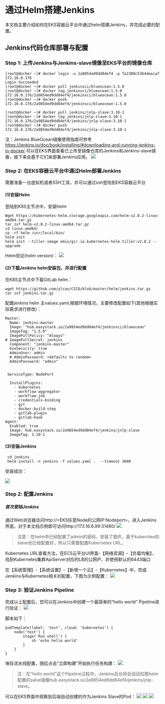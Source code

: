 # 通过Helm搭建Jenkins
本文档主要介绍如何在EKS容器云平台中通过helm搭建Jenkins，并完成必要的配置。
## Jenkins代码仓库部署与配置
### Step 1: 上传Jenkins与Jenkins-slave镜像至EKS平台的镜像仓库   
  
```
[root@docker ~]# docker login -u 2a9854ed9dd84ef4 -p Ta2380c5364deeca7 172.16.0.176
Login Succeeded
[root@docker ~]# docker pull jenkinsci/blueocean:1.5.0
[root@docker ~]# docker tag jenkinsci/blueocean:1.5.0  172.16.0.176/2a9854ed9dd84ef4/jenkinsci/blueocean:1.5.0
[root@docker ~]# docker push 172.16.0.176/2a9854ed9dd84ef4/jenkinsci/blueocean:1.5.0

[root@docker ~]# docker pull jenkins/jnlp-slave:3.10-1
[root@docker ~]# docker tag jenkins/jnlp-slave:3.10-1 172.16.0.176/2a9854ed9dd84ef4/jenkins/jnlp-slave:3.10-1
[root@docker ~]# docker push  172.16.0.176/2a9854ed9dd84ef4/jenkins/jnlp-slave:3.10-1
```
注：Jenkins BlueOcean镜像使用指南可参考 https://jenkins.io/doc/book/installing/#downloading-and-running-jenkins-in-docker
可以在EKS界面查看已上传至镜像仓库的Jenkins和Jenkins-slave镜像，接下来会基于它们来部署Jenkins应用。
![](https://github.com/ylcao/CICD/blob/master/Images/jenkins-image.png?raw=true)

### Step 2: 在EKS容器云平台中通过Helm部署Jenkins
需要准备一台虚拟机或者SSH工具，并可以通过ssh登陆到EKS容器云平台
#### (1)安装Helm
登陆到K8S主节点中，安装helm

```
Wget https://kubernetes-helm.storage.googleapis.com/helm-v2.8.2-linux-amd64.tar.gz
tar zxf helm-v2.8.2-linux-amd64.tar.gz
cd linux-amd64/
cp -rf helm /usr/local/bin/
helm init
helm init --tiller-image omio/gcr.io.kubernetes-helm.tiller:v2.8.2 --upgrade

```
Helm验证(helm version)：
![](https://github.com/ylcao/CICD/blob/master/Images/helm-check.png?raw=true)

#### (2)下载Jenkins helm安装包，并进行配置

在K8S主节点中下载GitLab helm：
```
wget https://github.com/ylcao/CICD/blob/master/helm/jenkins.tar.gz
tar zxf jenkins.tar.gz
```
配置jenkins helm 主values.yaml;根据环境情况，主要修改配置如下(其他根据实际需求进行修改)：


```
Master:
  Name: jenkins-master
  Image: "hub.easystack.io/2a9854ed9dd84ef4/jenkinsci/blueocean"
  ImageTag: "1.5.0"
  ImagePullPolicy: "Always"
# ImagePullSecret: jenkins
  Component: "jenkins-master"
  UseSecurity: true
  AdminUser: admin
  # AdminPassword: <defaults to random>
  AdminPassword: "admin"
  
  
 ServiceType: NodePort

  InstallPlugins:
    - kubernetes
    - workflow-aggregator
    - workflow-job
    - credentials-binding
    - git
    - docker-build-step
    - gitlab-plugin
    - gitlab-hook
Agent:
  Enabled: true
  Image: hub.easystack.io/2a9854ed9dd84ef4/jenkins/jnlp-slave
  ImageTag: 3.10-1

```
#### (3)安装Jenkins


```
 cd jenkins
 helm install -n jenkins -f values.yaml .  --timeout 3600
```
安装成功：

![](https://github.com/ylcao/CICD/blob/master/Images/jenkins-installed.png?raw=true)

### Step 2: 配置Jenkins
##### 首次登陆Jenkins
通过Web浏览器访问http://<EKS任意Node的公网IP:Nodeport>，进入Jenkins界面，对于本文档示例即可访问http://172.16.6.99:31480/
![](https://github.com/ylcao/CICD/blob/master/Images/jenkins-login.png?raw=true)

> 注意：在helm中已经配置了admin的密码，安装了插件，基于kuberntes的slave也已经配置好，所以只需要配置Kubernetes URL。

Kubernetes URL查看方法，在ECS云平台UI界面-【网络资源】-【负载均衡】，找到Kubernetes集群ApiServer对应的LB的公网IP，并使用默认的6443端口

在【系统管理】-【系统设置】-【新增一个云】-【Kubernetes】中，完成Jenkins与Kubernetes相关的配置，下图为示例配置：
![](https://github.com/ylcao/CICD/blob/master/Images/jenkins-kuberntes.png?raw=true)
### Step 3: 验证Jenkins Pipeline

完成以上配置后，您可以在Jenkins中创建一个最简单的“hello world” Pipeline进行验证： 
![](https://github.com/ylcao/CICD/blob/master/Images/jenkins-pipeline.png?raw=true)

脚本如下：

```
podTemplate(label: 'test', cloud: 'kubernetes') {
    node('test') {
        stage('Run shell') {
            sh 'echo hello world'
        }
    }
}
```
保存流水线配置，随后点击“立即构建”开始执行任务构建：
![](https://github.com/ylcao/CICD/blob/master/Images/jenkins-build.png?raw=true)
> 注：在“hello world”这个Pipeline过程中，Jenkins后台将会自动拉取helm配置的salve镜像hub.easystack.io/2a9854ed9dd84ef4/jenkins/jnlp-slave。

可以在EKS界面中观察到后端自动创建的作为Jenkins Slave的Pod：
![](https://github.com/ylcao/CICD/blob/master/Images/jenkins-slave.png?raw=true)
![](https://github.com/ylcao/CICD/blob/master/Images/jenkins-eks-slave.png?raw=true)
![](https://github.com/ylcao/CICD/blob/master/Images/jenkins-output.png?raw=true)
